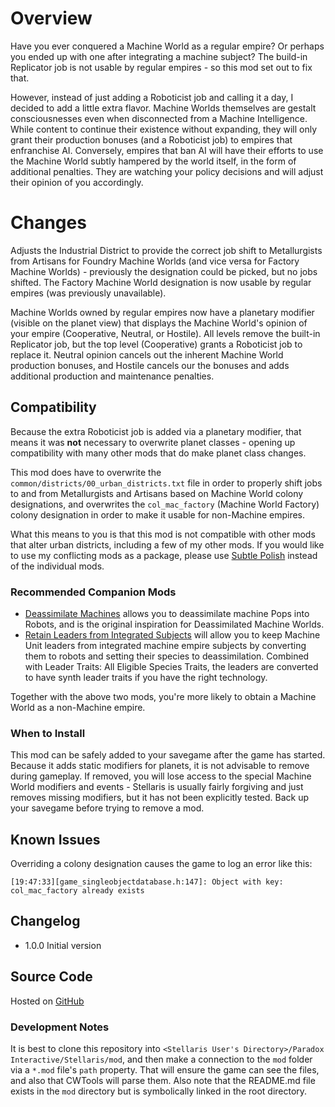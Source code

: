 # Overview

Have you ever conquered a Machine World as a regular empire?  Or perhaps you ended up with one after integrating a machine subject?  The build-in Replicator job is not usable by regular empires - so this mod set out to fix that.

However, instead of just adding a Roboticist job and calling it a day, I decided to add a little extra flavor.  Machine Worlds themselves are gestalt consciousnesses even when disconnected from a Machine Intelligence.  While content to continue their existence without expanding, they will only grant their production bonuses (and a Roboticist job) to empires that enfranchise AI.  Conversely, empires that ban AI will have their efforts to use the Machine World subtly hampered by the world itself, in the form of additional penalties.  They are watching your policy decisions and will adjust their opinion of you accordingly.

# Changes

Adjusts the Industrial District to provide the correct job shift to Metallurgists from Artisans for Foundry Machine Worlds (and vice versa for Factory Machine Worlds) - previously the designation could be picked, but no jobs shifted.  The Factory Machine World designation is now usable by regular empires (was previously unavailable).

Machine Worlds owned by regular empires now have a planetary modifier (visible on the planet view) that displays the Machine World's opinion of your empire (Cooperative, Neutral, or Hostile).  All levels remove the built-in Replicator job, but the top level (Cooperative) grants a Roboticist job to replace it.  Neutral opinion cancels out the inherent Machine World production bonuses, and Hostile cancels our the bonuses and adds additional production and maintenance penalties.

## Compatibility

Because the extra Roboticist job is added via a planetary modifier, that means it was **not** necessary to overwrite planet classes - opening up compatibility with many other mods that do make planet class changes.

This mod does have to overwrite the `common/districts/00_urban_districts.txt` file in order to properly shift jobs to and from Metallurgists and Artisans based on Machine World colony designations, and overwrites the `col_mac_factory` (Machine World Factory) colony designation in order to make it usable for non-Machine empires.

What this means to you is that this mod is not compatible with other mods that alter urban districts, including a few of my other mods.  If you would like to use my conflicting mods as a package, please use [Subtle Polish](https://steamcommunity.com/sharedfiles/filedetails/?id=2522974089) instead of the individual mods.

### Recommended Companion Mods

* [Deassimilate Machines](https://steamcommunity.com/sharedfiles/filedetails/?id=2553812372) allows you to deassimilate machine Pops into Robots, and is the original inspiration for Deassimilated Machine Worlds.
* [Retain Leaders from Integrated Subjects](https://steamcommunity.com/sharedfiles/filedetails/?id=2553818684) will allow you to keep Machine Unit leaders from integrated machine empire subjects by converting them to robots and setting their species to deassimilation.  Combined with Leader Traits: All Eligible Species Traits, the leaders are converted to have synth leader traits if you have the right technology.

Together with the above two mods, you're more likely to obtain a Machine World as a non-Machine empire.

### When to Install

This mod can be safely added to your savegame after the game has started.  Because it adds static modifiers for planets, it is not advisable to remove during gameplay.  If removed, you will lose access to the special Machine World modifiers and events - Stellaris is usually fairly forgiving and just removes missing modifiers, but it has not been explicitly tested.  Back up your savegame before trying to remove a mod.

## Known Issues

Overriding a colony designation causes the game to log an error like this:

```
[19:47:33][game_singleobjectdatabase.h:147]: Object with key: col_mac_factory already exists
```

## Changelog

* 1.0.0 Initial version

## Source Code

Hosted on [GitHub](https://github.com/corsairmarks/deassimilated_machine_worlds)

### Development Notes

It is best to clone this repository into `<Stellaris User's Directory>/Paradox Interactive/Stellaris/mod`, and then make a connection to the `mod` folder via a `*.mod` file's `path` property.  That will ensure the game can see the files, and also that CWTools will parse them.  Also note that the README.md file exists in the `mod` directory but is symbolically linked in the root directory.